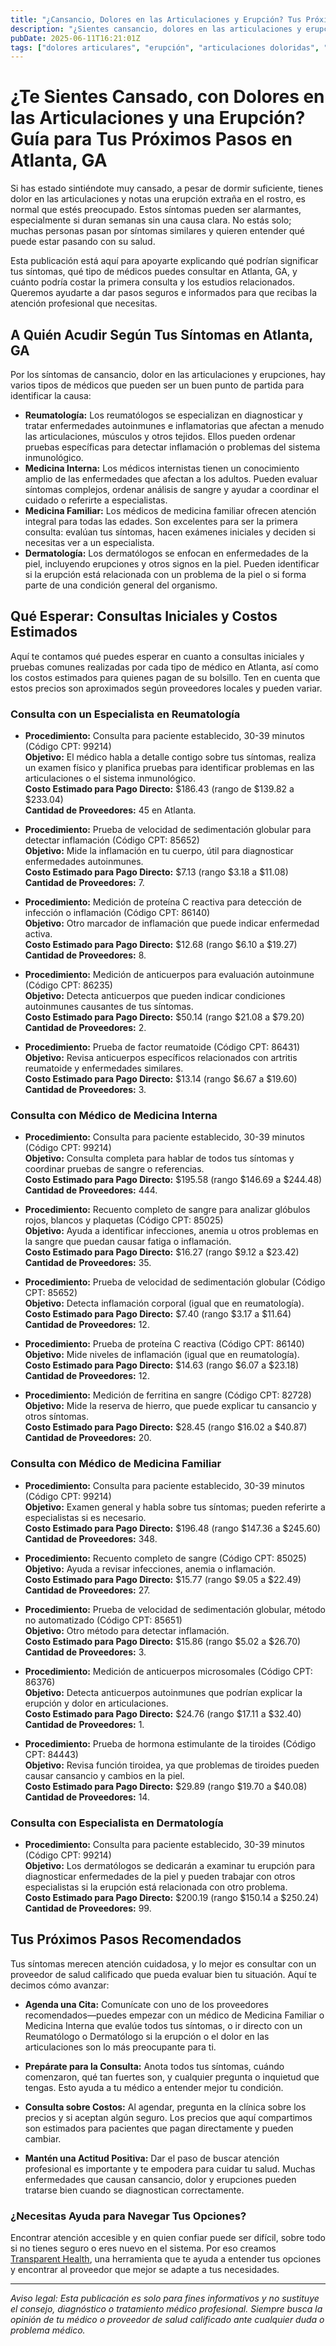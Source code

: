 ```yaml
---
title: "¿Cansancio, Dolores en las Articulaciones y Erupción? Tus Próximos Pasos para Cuidar tu Salud en Atlanta, GA"
description: "¿Sientes cansancio, dolores en las articulaciones y erupción? Aprende a quién acudir y qué esperar en Atlanta, GA, incluyendo tipos de consultas y estimados de costos."
pubDate: 2025-06-11T16:21:01Z
tags: ["dolores articulares", "erupción", "articulaciones doloridas", "salud en Atlanta", "reumatología", "dermatología", "medicina familiar", "medicina interna", "costos de salud"]
---
```


# ¿Te Sientes Cansado, con Dolores en las Articulaciones y una Erupción? Guía para Tus Próximos Pasos en Atlanta, GA

Si has estado sintiéndote muy cansado, a pesar de dormir suficiente, tienes dolor en las articulaciones y notas una erupción extraña en el rostro, es normal que estés preocupado. Estos síntomas pueden ser alarmantes, especialmente si duran semanas sin una causa clara. No estás solo; muchas personas pasan por síntomas similares y quieren entender qué puede estar pasando con su salud.

Esta publicación está aquí para apoyarte explicando qué podrían significar tus síntomas, qué tipo de médicos puedes consultar en Atlanta, GA, y cuánto podría costar la primera consulta y los estudios relacionados. Queremos ayudarte a dar pasos seguros e informados para que recibas la atención profesional que necesitas.

## A Quién Acudir Según Tus Síntomas en Atlanta, GA

Por los síntomas de cansancio, dolor en las articulaciones y erupciones, hay varios tipos de médicos que pueden ser un buen punto de partida para identificar la causa:

- **Reumatología:** Los reumatólogos se especializan en diagnosticar y tratar enfermedades autoinmunes e inflamatorias que afectan a menudo las articulaciones, músculos y otros tejidos. Ellos pueden ordenar pruebas específicas para detectar inflamación o problemas del sistema inmunológico.
- **Medicina Interna:** Los médicos internistas tienen un conocimiento amplio de las enfermedades que afectan a los adultos. Pueden evaluar síntomas complejos, ordenar análisis de sangre y ayudar a coordinar el cuidado o referirte a especialistas.
- **Medicina Familiar:** Los médicos de medicina familiar ofrecen atención integral para todas las edades. Son excelentes para ser la primera consulta: evalúan tus síntomas, hacen exámenes iniciales y deciden si necesitas ver a un especialista.
- **Dermatología:** Los dermatólogos se enfocan en enfermedades de la piel, incluyendo erupciones y otros signos en la piel. Pueden identificar si la erupción está relacionada con un problema de la piel o si forma parte de una condición general del organismo.

## Qué Esperar: Consultas Iniciales y Costos Estimados

Aquí te contamos qué puedes esperar en cuanto a consultas iniciales y pruebas comunes realizadas por cada tipo de médico en Atlanta, así como los costos estimados para quienes pagan de su bolsillo. Ten en cuenta que estos precios son aproximados según proveedores locales y pueden variar.

### Consulta con un Especialista en Reumatología

- **Procedimiento:** Consulta para paciente establecido, 30-39 minutos (Código CPT: 99214)  
  **Objetivo:** El médico habla a detalle contigo sobre tus síntomas, realiza un examen físico y planifica pruebas para identificar problemas en las articulaciones o el sistema inmunológico.  
  **Costo Estimado para Pago Directo:** $186.43 (rango de $139.82 a $233.04)  
  **Cantidad de Proveedores:** 45 en Atlanta.

- **Procedimiento:** Prueba de velocidad de sedimentación globular para detectar inflamación (Código CPT: 85652)  
  **Objetivo:** Mide la inflamación en tu cuerpo, útil para diagnosticar enfermedades autoinmunes.  
  **Costo Estimado para Pago Directo:** $7.13 (rango $3.18 a $11.08)  
  **Cantidad de Proveedores:** 7.

- **Procedimiento:** Medición de proteína C reactiva para detección de infección o inflamación (Código CPT: 86140)  
  **Objetivo:** Otro marcador de inflamación que puede indicar enfermedad activa.  
  **Costo Estimado para Pago Directo:** $12.68 (rango $6.10 a $19.27)  
  **Cantidad de Proveedores:** 8.

- **Procedimiento:** Medición de anticuerpos para evaluación autoinmune (Código CPT: 86235)  
  **Objetivo:** Detecta anticuerpos que pueden indicar condiciones autoinmunes causantes de tus síntomas.  
  **Costo Estimado para Pago Directo:** $50.14 (rango $21.08 a $79.20)  
  **Cantidad de Proveedores:** 2.

- **Procedimiento:** Prueba de factor reumatoide (Código CPT: 86431)  
  **Objetivo:** Revisa anticuerpos específicos relacionados con artritis reumatoide y enfermedades similares.  
  **Costo Estimado para Pago Directo:** $13.14 (rango $6.67 a $19.60)  
  **Cantidad de Proveedores:** 3.

### Consulta con Médico de Medicina Interna

- **Procedimiento:** Consulta para paciente establecido, 30-39 minutos (Código CPT: 99214)  
  **Objetivo:** Consulta completa para hablar de todos tus síntomas y coordinar pruebas de sangre o referencias.  
  **Costo Estimado para Pago Directo:** $195.58 (rango $146.69 a $244.48)  
  **Cantidad de Proveedores:** 444.

- **Procedimiento:** Recuento completo de sangre para analizar glóbulos rojos, blancos y plaquetas (Código CPT: 85025)  
  **Objetivo:** Ayuda a identificar infecciones, anemia u otros problemas en la sangre que puedan causar fatiga o inflamación.  
  **Costo Estimado para Pago Directo:** $16.27 (rango $9.12 a $23.42)  
  **Cantidad de Proveedores:** 35.

- **Procedimiento:** Prueba de velocidad de sedimentación globular (Código CPT: 85652)  
  **Objetivo:** Detecta inflamación corporal (igual que en reumatología).  
  **Costo Estimado para Pago Directo:** $7.40 (rango $3.17 a $11.64)  
  **Cantidad de Proveedores:** 12.

- **Procedimiento:** Prueba de proteína C reactiva (Código CPT: 86140)  
  **Objetivo:** Mide niveles de inflamación (igual que en reumatología).  
  **Costo Estimado para Pago Directo:** $14.63 (rango $6.07 a $23.18)  
  **Cantidad de Proveedores:** 12.

- **Procedimiento:** Medición de ferritina en sangre (Código CPT: 82728)  
  **Objetivo:** Mide la reserva de hierro, que puede explicar tu cansancio y otros síntomas.  
  **Costo Estimado para Pago Directo:** $28.45 (rango $16.02 a $40.87)  
  **Cantidad de Proveedores:** 20.

### Consulta con Médico de Medicina Familiar

- **Procedimiento:** Consulta para paciente establecido, 30-39 minutos (Código CPT: 99214)  
  **Objetivo:** Examen general y habla sobre tus síntomas; pueden referirte a especialistas si es necesario.  
  **Costo Estimado para Pago Directo:** $196.48 (rango $147.36 a $245.60)  
  **Cantidad de Proveedores:** 348.

- **Procedimiento:** Recuento completo de sangre (Código CPT: 85025)  
  **Objetivo:** Ayuda a revisar infecciones, anemia o inflamación.  
  **Costo Estimado para Pago Directo:** $15.77 (rango $9.05 a $22.49)  
  **Cantidad de Proveedores:** 27.

- **Procedimiento:** Prueba de velocidad de sedimentación globular, método no automatizado (Código CPT: 85651)  
  **Objetivo:** Otro método para detectar inflamación.  
  **Costo Estimado para Pago Directo:** $15.86 (rango $5.02 a $26.70)  
  **Cantidad de Proveedores:** 3.

- **Procedimiento:** Medición de anticuerpos microsomales (Código CPT: 86376)  
  **Objetivo:** Detecta anticuerpos autoinmunes que podrían explicar la erupción y dolor en articulaciones.  
  **Costo Estimado para Pago Directo:** $24.76 (rango $17.11 a $32.40)  
  **Cantidad de Proveedores:** 1.

- **Procedimiento:** Prueba de hormona estimulante de la tiroides (Código CPT: 84443)  
  **Objetivo:** Revisa función tiroidea, ya que problemas de tiroides pueden causar cansancio y cambios en la piel.  
  **Costo Estimado para Pago Directo:** $29.89 (rango $19.70 a $40.08)  
  **Cantidad de Proveedores:** 14.

### Consulta con Especialista en Dermatología

- **Procedimiento:** Consulta para paciente establecido, 30-39 minutos (Código CPT: 99214)  
  **Objetivo:** Los dermatólogos se dedicarán a examinar tu erupción para diagnosticar enfermedades de la piel y pueden trabajar con otros especialistas si la erupción está relacionada con otro problema.  
  **Costo Estimado para Pago Directo:** $200.19 (rango $150.14 a $250.24)  
  **Cantidad de Proveedores:** 99.

## Tus Próximos Pasos Recomendados

Tus síntomas merecen atención cuidadosa, y lo mejor es consultar con un proveedor de salud calificado que pueda evaluar bien tu situación. Aquí te decimos cómo avanzar:

- **Agenda una Cita:** Comunícate con uno de los proveedores recomendados—puedes empezar con un médico de Medicina Familiar o Medicina Interna que evalúe todos tus síntomas, o ir directo con un Reumatólogo o Dermatólogo si la erupción o el dolor en las articulaciones son lo más preocupante para ti.

- **Prepárate para la Consulta:** Anota todos tus síntomas, cuándo comenzaron, qué tan fuertes son, y cualquier pregunta o inquietud que tengas. Esto ayuda a tu médico a entender mejor tu condición.

- **Consulta sobre Costos:** Al agendar, pregunta en la clínica sobre los precios y si aceptan algún seguro. Los precios que aquí compartimos son estimados para pacientes que pagan directamente y pueden cambiar.

- **Mantén una Actitud Positiva:** Dar el paso de buscar atención profesional es importante y te empodera para cuidar tu salud. Muchas enfermedades que causan cansancio, dolor y erupciones pueden tratarse bien cuando se diagnostican correctamente.

### ¿Necesitas Ayuda para Navegar Tus Opciones?

Encontrar atención accesible y en quien confiar puede ser difícil, sobre todo si no tienes seguro o eres nuevo en el sistema. Por eso creamos [Transparent Health](https://transparenthealth.ai), una herramienta que te ayuda a entender tus opciones y encontrar al proveedor que mejor se adapte a tus necesidades.

---

*Aviso legal: Esta publicación es solo para fines informativos y no sustituye el consejo, diagnóstico o tratamiento médico profesional. Siempre busca la opinión de tu médico o proveedor de salud calificado ante cualquier duda o problema médico.*